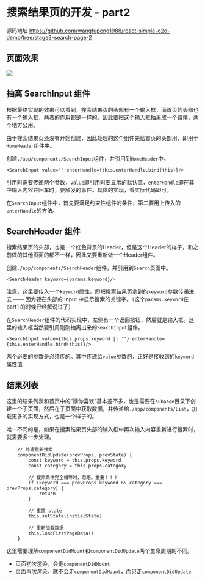 # 搜索结果页的开发 - part2

源码地址 https://github.com/wangfupeng1988/react-simple-o2o-demo/tree/stage3-search-page-2

## 页面效果

![](http://images2015.cnblogs.com/blog/138012/201701/138012-20170121200213171-290770945.png)

## 抽离 SearchInput 组件

根据最终实现的效果可以看到，搜索结果页的头部有一个输入框，而首页的头部也有一个输入框，两者的作用都是一样的。因此要把这个输入框抽离成一个组件，两个地方公用。

由于搜索结果页还没有开始创建，因此处理的这个组件先给首页的头部用，即用于`HomeHeader`组件中。

创建`./app/components/SearchInput`组件，并引用到`HomeHeader`中。

```
<SearchInput value="" enterHandle={this.enterHandle.bind(this)}/>
```

引用时需要传递两个参数，`value`即引用时要显示的默认值，`enterHandle`即在其中输入内容并回车时，要触发的事件。具体的实现，看实际代码即可。

在`SearchInput`组件中，首先要满足约束性组件的条件，第二要用上传入的`enterHandle`的方法。

## SearchHeader 组件

搜索结果页的头部，也是一个红色背景的Header，但是这个Header的样子，和之前做的其他页面的都不一样，因此又要重新做一个Header组件。

创建`./app/components/SearchHeader`组件，并引用到`Search`页面中。

```
<SearchHeader keyword={params.keyword}/>
```

注意，这里要传入一个`keyword`属性，即把搜索结果页拿到的`keyword`参数传递进去 —— 因为要在头部的 input 中显示搜索的关键字。（这个`params.keyword`在 part1 的时候已经解说过了）

在`SearchHeader`组件的代码实现中，左侧有一个返回按钮，然后就是输入框。这里的输入框当然要引用刚刚抽离出来的`SearchInput`组件。

```
<SearchInput value={this.props.keyword || ''} enterHandle={this.enterHandle.bind(this)}/>
```

两个必要的参数是必须传的。其中传递给`value`参数的，正好是接收到的`keyword`属性值

## 结果列表

这里的结果列表和首页中的“猜你喜欢”基本差不多，也是需要在`subpage`目录下创建一个子页面，然后在子页面中获取数据，并传递给`./app/components/List`，加载更多的实现方式，也是一个样子的。

唯一不同的是，如果在搜索结果页头部的输入框中再次输入内容重新进行搜索时，就需要多一步处理。

```
    // 处理重新搜索
    componentDidUpdate(prevProps, prevState) {
        const keyword = this.props.keyword
        const category = this.props.category

        // 搜索条件完全相等时，忽略。重要！！！
        if (keyword === prevProps.keyword && category === prevProps.category) {
            return
        }

        // 重置 state
        this.setState(initialState)

        // 重新加载数据
        this.loadFirstPageData()
    }
```

这里需要理解`componentDidMount`和`componentDidUpdate`两个生命周期的不同。

- 页面初次渲染，会走`componentDidMount`
- 页面再次渲染，就不会走`componentDidMount`，而只走`componentDidUpdate`


